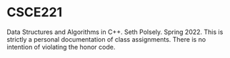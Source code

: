 # CSCE221
Data Structures and Algorithms in C++. Seth Polsely. Spring 2022.
This is strictly a personal documentation of class assignments. There is no intention of violating the honor code.


